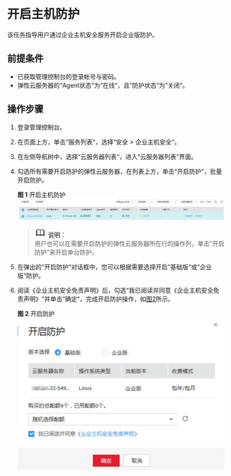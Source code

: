 # 开启主机防护<a name="ZH-CN_TOPIC_0113390736"></a>

该任务指导用户通过企业主机安全服务开启企业版防护。

## 前提条件<a name="section2256777914731"></a>

-   已获取管理控制台的登录帐号与密码。
-   弹性云服务器的“Agent状态“为“在线“，且“防护状态“为“关闭“。

## 操作步骤<a name="section2756238314925"></a>

1.  登录管理控制台。
2.  在页面上方，单击“服务列表“，选择“安全  \>  企业主机安全“。
3.  在左侧导航树中，选择“云服务器列表“，进入“云服务器列表“界面。
4.  勾选所有需要开启防护的弹性云服务器，在列表上方，单击“开启防护“，批量开启防护。

    **图 1**  开启主机防护<a name="fig1297517913548"></a>  
    ![](figures/开启主机防护.jpg "开启主机防护")

    >![](public_sys-resources/icon-note.gif) **说明：**   
    >用户也可以在需要开启防护的弹性云服务器所在行的操作列，单击“开启防护“来开启单台防护。  

5.  在弹出的“开启防护“对话框中，您可以根据需要选择开启“基础版“或“企业版“防护。
6.  阅读《企业主机安全免责声明》后，勾选“我已阅读并同意《企业主机安全免责声明》“并单击“确定“，完成开启防护操作，如[图2](#fig1747930715116)所示。

    **图 2**  开启防护<a name="fig1747930715116"></a>  
    ![](figures/开启防护.jpg "开启防护")


